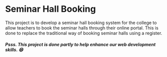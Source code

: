 ﻿Seminar Hall Booking
====================

This project is to develop a seminar hall booking system for the college to
allow teachers to book the seminar halls through their online portal. This
is done to replace the traditional way of booking seminar halls using a
register.

##### Psss. This project is done partly to help enhance our web development skills. :smile:
